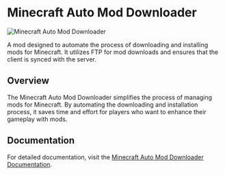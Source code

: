 # Minecraft Auto Mod Downloader

![Minecraft Auto Mod Downloader](https://jacobwasbeast.net/assets/img/project-o6.webp)

A mod designed to automate the process of downloading and installing mods for Minecraft. It utilizes FTP for mod downloads  and ensures that the client is synced with the server.

## Overview

The Minecraft Auto Mod Downloader simplifies the process of managing mods for Minecraft. By automating the downloading and installation process, it saves time and effort for players who want to enhance their gameplay with mods.

## Documentation

For detailed documentation, visit the [Minecraft Auto Mod Downloader Documentation](https://jacobwasbeast.net/docs/minecraft-auto-mod-downloader.html).

